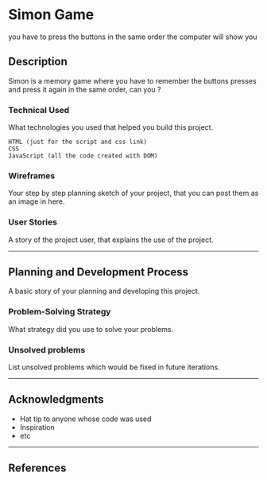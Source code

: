 # Simon Game

you have to press the buttons in the same order the computer will show you

## Description

Simon is a memory game where you have to remember the buttons presses and press it again in the same order, can you ?

### Technical Used
What technologies you used that helped you build this project. 

```
HTML (just for the script and css link)
CSS
JavaScript (all the code created with DOM)
```

### Wireframes

Your step by step planning sketch of your project, that you can post them as an image in here.

### User Stories

A story of the project user, that explains the use of the project.

---

## Planning and Development Process

A basic story of your planning and developing this project.

### Problem-Solving Strategy

What strategy did you use to solve your problems.

### Unsolved problems

List unsolved problems which would be fixed in future iterations.

---

## Acknowledgments

* Hat tip to anyone whose code was used
* Inspiration
* etc

---

 ## References
